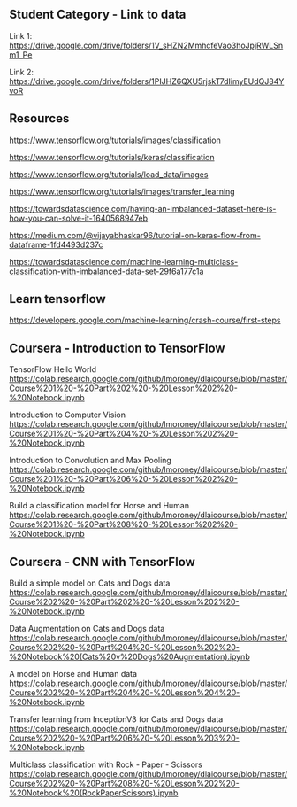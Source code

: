 

## Student Category - Link to data

Link 1: https://drive.google.com/drive/folders/1V_sHZN2MmhcfeVao3hoJpjRWLSnm1_Pe

Link 2: https://drive.google.com/drive/folders/1PIJHZ6QXU5rjskT7dIimyEUdQJ84YvoR

## Resources

https://www.tensorflow.org/tutorials/images/classification

https://www.tensorflow.org/tutorials/keras/classification

https://www.tensorflow.org/tutorials/load_data/images

https://www.tensorflow.org/tutorials/images/transfer_learning

https://towardsdatascience.com/having-an-imbalanced-dataset-here-is-how-you-can-solve-it-1640568947eb

https://medium.com/@vijayabhaskar96/tutorial-on-keras-flow-from-dataframe-1fd4493d237c

https://towardsdatascience.com/machine-learning-multiclass-classification-with-imbalanced-data-set-29f6a177c1a

## Learn tensorflow

https://developers.google.com/machine-learning/crash-course/first-steps

## Coursera - Introduction to TensorFlow

TensorFlow Hello World
https://colab.research.google.com/github/lmoroney/dlaicourse/blob/master/Course%201%20-%20Part%202%20-%20Lesson%202%20-%20Notebook.ipynb

Introduction to Computer Vision
https://colab.research.google.com/github/lmoroney/dlaicourse/blob/master/Course%201%20-%20Part%204%20-%20Lesson%202%20-%20Notebook.ipynb

Introduction to Convolution and Max Pooling
https://colab.research.google.com/github/lmoroney/dlaicourse/blob/master/Course%201%20-%20Part%206%20-%20Lesson%202%20-%20Notebook.ipynb

Build a classification model for Horse and Human
https://colab.research.google.com/github/lmoroney/dlaicourse/blob/master/Course%201%20-%20Part%208%20-%20Lesson%202%20-%20Notebook.ipynb

## Coursera - CNN with TensorFlow

Build a simple model on Cats and Dogs data
https://colab.research.google.com/github/lmoroney/dlaicourse/blob/master/Course%202%20-%20Part%202%20-%20Lesson%202%20-%20Notebook.ipynb

Data Augmentation on Cats and Dogs data
https://colab.research.google.com/github/lmoroney/dlaicourse/blob/master/Course%202%20-%20Part%204%20-%20Lesson%202%20-%20Notebook%20(Cats%20v%20Dogs%20Augmentation).ipynb

A model on Horse and Human data
https://colab.research.google.com/github/lmoroney/dlaicourse/blob/master/Course%202%20-%20Part%204%20-%20Lesson%204%20-%20Notebook.ipynb

Transfer learning from InceptionV3 for Cats and Dogs data
https://colab.research.google.com/github/lmoroney/dlaicourse/blob/master/Course%202%20-%20Part%206%20-%20Lesson%203%20-%20Notebook.ipynb

Multiclass classification with Rock - Paper - Scissors
https://colab.research.google.com/github/lmoroney/dlaicourse/blob/master/Course%202%20-%20Part%208%20-%20Lesson%202%20-%20Notebook%20(RockPaperScissors).ipynb
